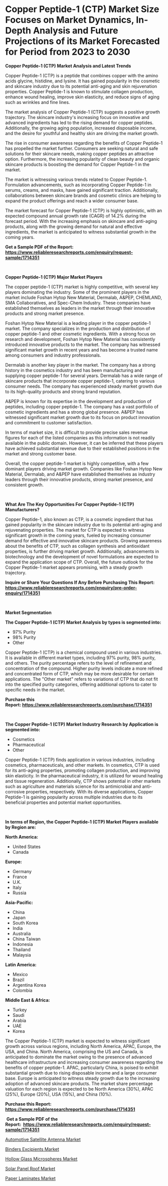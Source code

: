 <p><h1>Copper Peptide-1 (CTP) Market Size Focuses on Market Dynamics, In-Depth Analysis and Future Projections of its Market Forecasted for Period from 2023 to 2030</h1></p><p><strong>Copper Peptide-1 (CTP) Market Analysis and Latest Trends</strong></p>
<p><p>Copper Peptide-1 (CTP) is a peptide that combines copper with the amino acids glycine, histidine, and lysine. It has gained popularity in the cosmetic and skincare industry due to its potential anti-aging and skin rejuvenation properties. Copper Peptide-1 is known to stimulate collagen production, enhance wound healing, improve skin elasticity, and reduce signs of aging such as wrinkles and fine lines.</p><p>The market analysis of Copper Peptide-1 (CTP) suggests a positive growth trajectory. The skincare industry's increasing focus on innovative and advanced ingredients has led to the rising demand for copper peptides. Additionally, the growing aging population, increased disposable income, and the desire for youthful and healthy skin are driving the market growth.</p><p>The rise in consumer awareness regarding the benefits of Copper Peptide-1 has propelled the market further. Consumers are seeking natural and safe solutions for their skincare needs, making copper peptides an attractive option. Furthermore, the increasing popularity of clean beauty and organic skincare products is boosting the demand for Copper Peptide-1 in the market.</p><p>The market is witnessing various trends related to Copper Peptide-1. Formulation advancements, such as incorporating Copper Peptide-1 in serums, creams, and masks, have gained significant traction. Additionally, collaborations between skincare brands and cosmetic clinics are helping to expand the product offerings and reach a wider consumer base.</p><p>The market forecast for Copper Peptide-1 (CTP) is highly optimistic, with an expected compound annual growth rate (CAGR) of 14.2% during the forecast period. With the increasing emphasis on skincare and anti-aging products, along with the growing demand for natural and effective ingredients, the market is anticipated to witness substantial growth in the coming years.</p></p>
<p><strong>Get a Sample PDF of the Report:&nbsp; <a href="https://www.reliableresearchreports.com/enquiry/request-sample/1714351">https://www.reliableresearchreports.com/enquiry/request-sample/1714351</a></strong></p>
<p>&nbsp;</p>
<p><strong>Copper Peptide-1 (CTP) Major Market Players</strong></p>
<p><p>The copper peptide-1 (CTP) market is highly competitive, with several key players dominating the industry. Some of the prominent players in the market include Foshan Hytop New Material, Dermalab, A&PEP, CHEMLAND, SMA Collaboratives, and Spec-Chem Industry. These companies have established themselves as leaders in the market through their innovative products and strong market presence.</p><p>Foshan Hytop New Material is a leading player in the copper peptide-1 market. The company specializes in the production and distribution of copper peptide-1 and other cosmetic ingredients. With a strong focus on research and development, Foshan Hytop New Material has consistently introduced innovative products to the market. The company has witnessed significant market growth in recent years and has become a trusted name among consumers and industry professionals.</p><p>Dermalab is another key player in the market. The company has a strong history in the cosmetics industry and has been manufacturing and supplying copper peptide-1 for several years. Dermalab has a wide range of skincare products that incorporate copper peptide-1, catering to various consumer needs. The company has experienced steady market growth due to its high-quality products and strong brand reputation.</p><p>A&PEP is known for its expertise in the development and production of peptides, including copper peptide-1. The company has a vast portfolio of cosmetic ingredients and has a strong global presence. A&PEP has witnessed significant market growth due to its focus on product innovation and commitment to customer satisfaction.</p><p>In terms of market size, it is difficult to provide precise sales revenue figures for each of the listed companies as this information is not readily available in the public domain. However, it can be inferred that these players have achieved substantial revenue due to their established positions in the market and strong customer base.</p><p>Overall, the copper peptide-1 market is highly competitive, with a few dominant players driving market growth. Companies like Foshan Hytop New Material, Dermalab, and A&PEP have established themselves as industry leaders through their innovative products, strong market presence, and consistent growth.</p></p>
<p>&nbsp;</p>
<p><strong>What Are The Key Opportunities For Copper Peptide-1 (CTP) Manufacturers?</strong></p>
<p><p>Copper Peptide-1, also known as CTP, is a cosmetic ingredient that has gained popularity in the skincare industry due to its potential anti-aging and rejuvenating properties. The market for CTP is expected to witness significant growth in the coming years, fueled by increasing consumer demand for effective and innovative skincare products. Growing awareness about the benefits of CTP, such as collagen synthesis and antioxidant properties, is further driving market growth. Additionally, advancements in biotechnology and the development of novel formulations are expected to expand the application scope of CTP. Overall, the future outlook for the Copper Peptide-1 market appears promising, with a steady growth trajectory.</p></p>
<p><strong>Inquire or Share Your Questions If Any Before Purchasing This Report: <a href="https://www.reliableresearchreports.com/enquiry/pre-order-enquiry/1714351">https://www.reliableresearchreports.com/enquiry/pre-order-enquiry/1714351</a></strong></p>
<p>&nbsp;</p>
<p><strong>Market Segmentation</strong></p>
<p><strong>The Copper Peptide-1 (CTP) Market Analysis by types is segmented into:</strong></p>
<p><ul><li>97% Purity</li><li>98% Purity</li><li>Other</li></ul></p>
<p><p>Copper Peptide-1 (CTP) is a chemical compound used in various industries. It is available in different market types, including 97% purity, 98% purity, and others. The purity percentage refers to the level of refinement and concentration of the compound. Higher purity levels indicate a more refined and concentrated form of CTP, which may be more desirable for certain applications. The "Other market" refers to variations of CTP that do not fit into the specified purity categories, offering additional options to cater to specific needs in the market.</p></p>
<p><strong>Purchase this Report:&nbsp;<a href="https://www.reliableresearchreports.com/purchase/1714351">https://www.reliableresearchreports.com/purchase/1714351</a></strong></p>
<p>&nbsp;</p>
<p><strong>The Copper Peptide-1 (CTP) Market Industry Research by Application is segmented into:</strong></p>
<p><ul><li>Cosmetics</li><li>Pharmaceutical</li><li>Other</li></ul></p>
<p><p>Copper Peptide-1 (CTP) finds application in various industries, including cosmetics, pharmaceuticals, and other markets. In cosmetics, CTP is used for its anti-aging properties, promoting collagen production, and improving skin elasticity. In the pharmaceutical industry, it is utilized for wound healing and tissue regeneration. Additionally, CTP shows potential in other markets such as agriculture and materials science for its antimicrobial and anti-corrosive properties, respectively. With its diverse applications, Copper Peptide-1 is gaining popularity across multiple industries due to its beneficial properties and potential market opportunities.</p></p>
<p>&nbsp;</p>
<p><strong>In terms of Region, the Copper Peptide-1 (CTP) Market Players available by Region are:</strong></p>
<p>
    <p> <strong> North America: </strong>
        <ul>
            <li>United States</li>
            <li>Canada</li>
        </ul>
        </p> 
    <p> <strong> Europe: </strong>
        <ul>
            <li>Germany</li>
            <li>France</li>
            <li>U.K.</li>
            <li>Italy</li>
            <li>Russia</li>
        </ul>
        </p> 
    <p> <strong> Asia-Pacific: </strong>
        <ul>
            <li>China</li>
            <li>Japan</li>
            <li>South Korea</li>
            <li>India</li>
            <li>Australia</li>
            <li>China Taiwan</li>
            <li>Indonesia</li>
            <li>Thailand</li>
            <li>Malaysia</li>
        </ul>
        </p> 
    <p> <strong> Latin America: </strong>
        <ul>
            <li>Mexico</li>
            <li>Brazil</li>
            <li>Argentina Korea</li>
            <li>Colombia</li>
        </ul>
        </p> 
    <p> <strong> Middle East & Africa: </strong>
        <ul>
            <li>Turkey</li>
            <li>Saudi</li>
            <li>Arabia</li>
            <li>UAE</li>
            <li>Korea</li>
        </ul>
    </p>
    </p>
<p><p>The Copper Peptide-1 (CTP) market is expected to witness significant growth across various regions, including North America, APAC, Europe, the USA, and China. North America, comprising the US and Canada, is anticipated to dominate the market owing to the presence of advanced healthcare infrastructure and increasing consumer awareness regarding the benefits of copper peptide-1. APAC, particularly China, is poised to exhibit substantial growth due to rising disposable income and a large consumer base. Europe is anticipated to witness steady growth due to the increasing adoption of advanced skincare products. The market share percentage valuation for each region is expected to be North America (30%), APAC (25%), Europe (20%), USA (15%), and China (10%).</p></p>
<p><strong>Purchase this Report: <a href="https://www.reliableresearchreports.com/purchase/1714351">https://www.reliableresearchreports.com/purchase/1714351</a></strong></p>
<p>&nbsp;<strong>Get a Sample PDF of the Report:&nbsp;&nbsp;<a href="https://www.reliableresearchreports.com/enquiry/request-sample/1714351">https://www.reliableresearchreports.com/enquiry/request-sample/1714351</a></strong></p>
<p><strong></strong></p>
<p><p><a href="https://medium.com/@laurenglover76/automotive-satellite-antenna-market-analysis-its-cagr-market-segmentation-and-global-industry-8bf88b726980">Automotive Satellite Antenna Market</a></p><p><a href="https://www.linkedin.com/pulse/binders-excipients-market-size-growth-forecast-from-2023--sbxpe/">Binders Excipients Market</a></p><p><a href="https://www.linkedin.com/pulse/hollow-glass-microspheres-market-research-report-unlocks-36c4e/">Hollow Glass Microspheres Market</a></p><p><a href="https://medium.com/@jenniferwhite656/solar-panel-roof-market-comprehensive-assessment-by-type-application-and-geography-febd5b39bb36">Solar Panel Roof Market</a></p><p><a href="https://github.com/smritireportprime/Market-Research-Report-List-1/blob/main/paper-laminates-market.md">Paper Laminates Market</a></p></p>